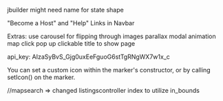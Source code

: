 jbuilder might need name for state shape

"Become a Host" and "Help" Links in Navbar

Extras:
use carousel for flipping through images
parallax
modal animation
map click pop up clickable title to show page


api_key: AIzaSyBvS_Gjg0uxEeFguoG6stTgRNgWX7w1x_c


You can set a custom icon within the marker's constructor, or by calling setIcon() on the marker.

//mapsearch => changed listingscontroller index to utilize in_bounds
